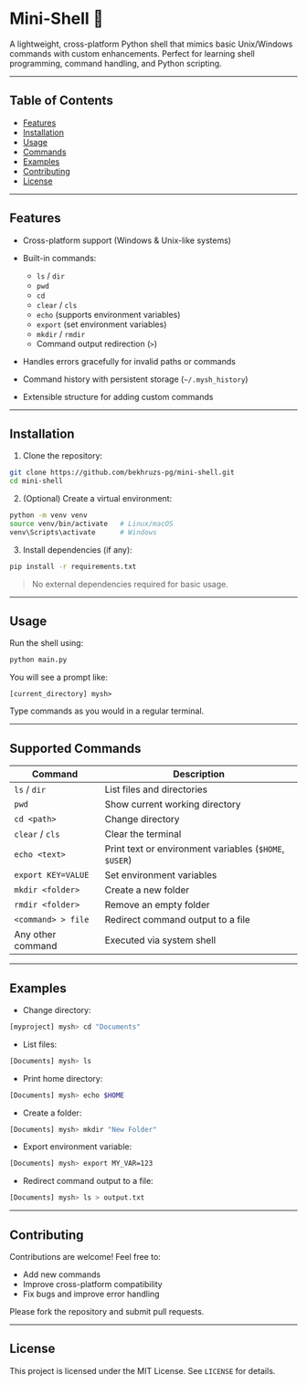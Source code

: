 # Mini-Shell 🐚

A lightweight, cross-platform Python shell that mimics basic Unix/Windows commands with custom enhancements. Perfect for learning shell programming, command handling, and Python scripting.

---

## **Table of Contents**

* [Features](#features)
* [Installation](#installation)
* [Usage](#usage)
* [Commands](#commands)
* [Examples](#examples)
* [Contributing](#contributing)
* [License](#license)

---

## **Features**

* Cross-platform support (Windows & Unix-like systems)
* Built-in commands:

  * `ls` / `dir`
  * `pwd`
  * `cd`
  * `clear` / `cls`
  * `echo` (supports environment variables)
  * `export` (set environment variables)
  * `mkdir` / `rmdir`
  * Command output redirection (`>`)
* Handles errors gracefully for invalid paths or commands
* Command history with persistent storage (`~/.mysh_history`)
* Extensible structure for adding custom commands

---

## **Installation**

1. Clone the repository:

```bash
git clone https://github.com/bekhruzs-pg/mini-shell.git
cd mini-shell
```

2. (Optional) Create a virtual environment:

```bash
python -m venv venv
source venv/bin/activate   # Linux/macOS
venv\Scripts\activate      # Windows
```

3. Install dependencies (if any):

```bash
pip install -r requirements.txt
```

> No external dependencies required for basic usage.

---

## **Usage**

Run the shell using:

```bash
python main.py
```

You will see a prompt like:

```
[current_directory] mysh>
```

Type commands as you would in a regular terminal.

---

## **Supported Commands**

| Command            | Description                                            |
| ------------------ | ------------------------------------------------------ |
| `ls` / `dir`       | List files and directories                             |
| `pwd`              | Show current working directory                         |
| `cd <path>`        | Change directory                                       |
| `clear` / `cls`    | Clear the terminal                                     |
| `echo <text>`      | Print text or environment variables (`$HOME`, `$USER`) |
| `export KEY=VALUE` | Set environment variables                              |
| `mkdir <folder>`   | Create a new folder                                    |
| `rmdir <folder>`   | Remove an empty folder                                 |
| `<command> > file` | Redirect command output to a file                      |
| Any other command  | Executed via system shell                              |

---

## **Examples**

* Change directory:

```bash
[myproject] mysh> cd "Documents"
```

* List files:

```bash
[Documents] mysh> ls
```

* Print home directory:

```bash
[Documents] mysh> echo $HOME
```

* Create a folder:

```bash
[Documents] mysh> mkdir "New Folder"
```

* Export environment variable:

```bash
[Documents] mysh> export MY_VAR=123
```

* Redirect command output to a file:

```bash
[Documents] mysh> ls > output.txt
```

---

## **Contributing**

Contributions are welcome! Feel free to:

* Add new commands
* Improve cross-platform compatibility
* Fix bugs and improve error handling

Please fork the repository and submit pull requests.

---

## **License**

This project is licensed under the MIT License. See `LICENSE` for details.